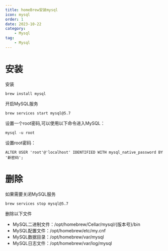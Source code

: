 ```yaml
---
title: homeBrew安装mysql
icon: mysql
order: 1
date: 2023-10-22
category:
    - Mysql
tag:
    - Mysql
---
```


# 安装

安装

```
brew install mysql
```

开启MySQL服务

```
brew services start mysql@5.7
```

设置一个root密码,可以使用以下命令进入MySQL：

```
mysql -u root
```

设置root密码：

```
ALTER USER 'root'@'localhost' IDENTIFIED WITH mysql_native_password BY '新密码';
```

# 删除

如果需要关闭MySQL服务

```
brew services stop mysql@5.7
```

删除以下文件

- MySQL二进制文件：/opt/homebrew/Cellar/mysql/{版本号}/bin
- MySQL配置文件：/opt/homebrew/etc/my.cnf
- MySQL数据目录：/opt/homebrew/var/mysql
- MySQL日志文件：/opt/homebrew/var/log/mysql
